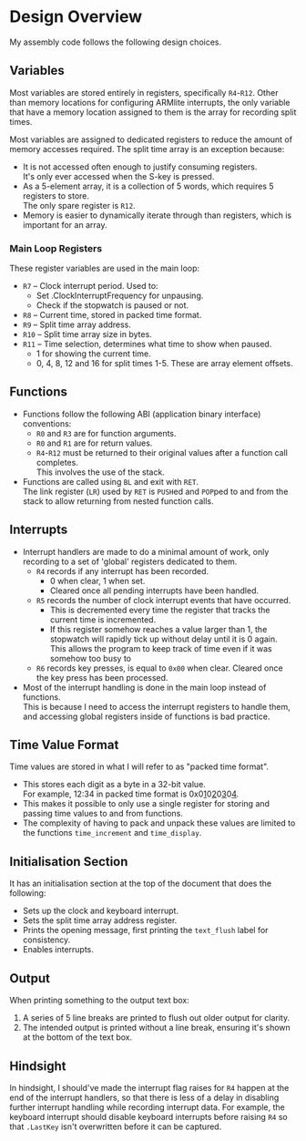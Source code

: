 # Design Overview

My assembly code follows the following design choices.

## Variables

Most variables are stored entirely in registers, specifically `R4`-`R12`. Other than memory locations for configuring ARMlite interrupts, the only variable that have a memory location assigned to them is the array for recording split times.

Most variables are assigned to dedicated registers to reduce the amount of memory accesses required. The split time array is an exception because:
* It is not accessed often enough to justify consuming registers.<br>
  It's only ever accessed when the S-key is pressed.
* As a 5-element array, it is a collection of 5 words, which requires 5 registers to store.<br>
  The only spare register is `R12`.
* Memory is easier to dynamically iterate through than registers, which is important for an array.

### Main Loop Registers

These register variables are used in the main loop:
* `R7` – Clock interrupt period. Used to:
  * Set .ClockInterruptFrequency for unpausing.
  * Check if the stopwatch is paused or not.
* `R8` – Current time, stored in packed time format.
* `R9` – Split time array address.
* `R10` – Split time array size in bytes.
* `R11` – Time selection, determines what time to show when paused.
  * 1 for showing the current time.
  * 0, 4, 8, 12 and 16 for split times 1-5. These are array element offsets.

## Functions

* Functions follow the following ABI (application binary interface) conventions:
  * `R0` and `R3` are for function arguments.
  * `R0` and `R1` are for return values.
  * `R4`-`R12` must be returned to their original values after a function call completes.<br>
    This involves the use of the stack.
* Functions are called using `BL` and exit with `RET`.<br>
  The link register (`LR`) used by `RET` is `PUSH`ed and `POP`ped to and from the stack to allow returning from nested function calls.

## Interrupts

* Interrupt handlers are made to do a minimal amount of work, only recording to a set of 'global' registers dedicated to them.
  * `R4` records if any interrupt has been recorded.
    * 0 when clear, 1 when set.
    * Cleared once all pending interrupts have been handled.
  * `R5` records the number of clock interrupt events that have occurred.
    * This is decremented every time the register that tracks the current time is incremented.
    * If this register somehow reaches a value larger than 1, the stopwatch will rapidly tick up without delay until it is 0 again.<br>
      This allows the program to keep track of time even if it was somehow too busy to 
  * `R6` records key presses, is equal to `0x00` when clear. Cleared once the key press has been processed.
* Most of the interrupt handling is done in the main loop instead of functions.<br>
  This is because I need to access the interrupt registers to handle them, and accessing global registers inside of functions is bad practice.

## Time Value Format

Time values are stored in what I will refer to as "packed time format".
* This stores each digit as a byte in a 32-bit value.<br>
  For example, 12:34 in packed time format is 0x0<u>1</u>0<u>2</u>0<u>3</u>0<u>4</u>.
* This makes it possible to only use a single register for storing and passing time values to and from functions.
* The complexity of having to pack and unpack these values are limited to the functions `time_increment` and `time_display`.

## Initialisation Section

It has an initialisation section at the top of the document that does the following:
* Sets up the clock and keyboard interrupt.
* Sets the split time array address register.
* Prints the opening message, first printing the `text_flush` label for consistency.
* Enables interrupts.

## Output

When printing something to the output text box:
1. A series of 5 line breaks are printed to flush out older output for clarity.
2. The intended output is printed without a line break, ensuring it's shown at the bottom of the text box.

## Hindsight

In hindsight, I should've made the interrupt flag raises for `R4` happen at the end of the interrupt handlers, so that there is less of a delay in disabling further interrupt handling while recording interrupt data. For example, the keyboard interrupt should disable keyboard interrupts before raising `R4` so that `.LastKey` isn't overwritten before it can be captured.